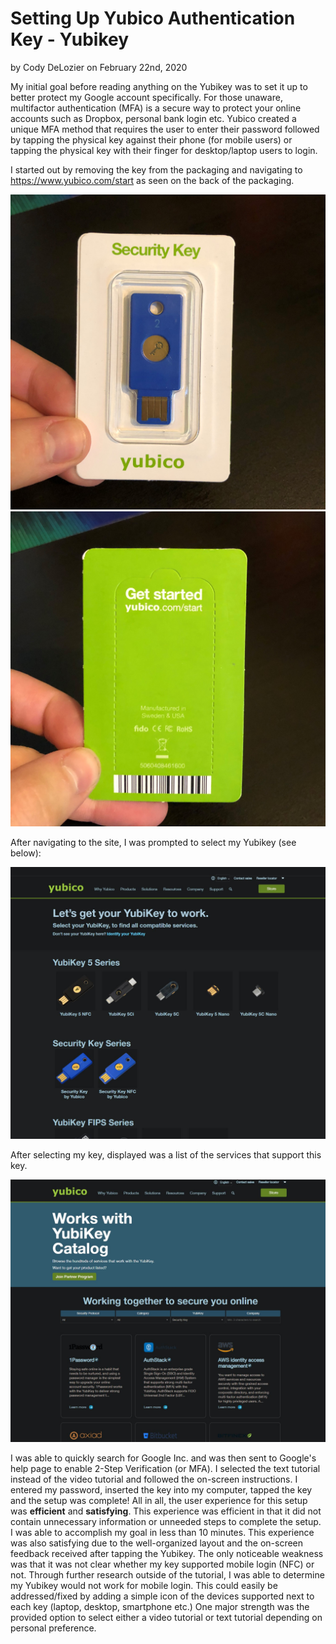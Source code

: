 # Setting Up Yubico Authentication Key - Yubikey
by Cody DeLozier on February 22nd, 2020

My initial goal before reading anything on the Yubikey was to set it up to better protect my Google account specifically.
For those unaware, multifactor authentication (MFA) is a secure way to protect your online accounts such as Dropbox, personal bank login etc.
Yubico created a unique MFA method that requires the user to enter their password followed by tapping the physical key against their phone 
(for mobile users) or tapping the physical key with their finger for desktop/laptop users to login.

I started out by removing the key from the packaging and navigating to https://www.yubico.com/start as seen on the back of the packaging.

![](Yubikey1.jpg)
![](Yubikey2.jpg)

After navigating to the site, I was prompted to select my Yubikey (see below):

![](3.JPG)

After selecting my key, displayed was a list of the services that support this key.

![](4.JPG)

I was able to quickly search for Google Inc. and was then sent to Google's help page to enable 2-Step Verification (or MFA).
I selected the text tutorial instead of the video tutorial and followed the on-screen instructions. I entered my password, inserted the key 
into my computer, tapped the key and the setup was complete! All in all, the user experience for this setup was **efficient** and **satisfying**.
This experience was efficient in that it did not contain unnecessary information or unneeded steps to complete the setup. I was able to accomplish my
goal in less than 10 minutes. This experience was also satisfying due to the well-organized layout and the on-screen feedback received after tapping the Yubikey. 
The only noticeable weakness was that it was not clear whether my key supported mobile login (NFC) or not. Through further research outside of the tutorial, 
I was able to determine my Yubikey would not work for mobile login. This could easily be addressed/fixed by adding a simple icon of the devices supported next 
to each key (laptop, desktop, smartphone etc.) One major strength was the provided option to select either a video tutorial or text tutorial depending on personal preference.
